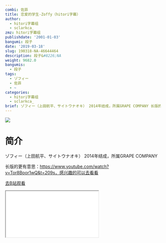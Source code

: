 ```yaml
---
combi: 佐菲
title: 恋爱的学生-Zoffy（hitori字幕）
author:
  - hitori字幕组
  - sclarkca_
zmz: hitori字幕组
publishdate: '2001-01-03'
bangumi: 段子
date: '2019-03-18'
slug: 190318-NA-46644464
description: 段子&#8226;NA
weight: 9682.0
bangumis:
  - 段子
tags:
  - ゾフィー
  - 佐菲
  - ~
categories:
  - hitori字幕组
  - sclarkca_
brief: ゾフィー（上田航平、サイトウナオキ） 2014年结成，所属GRAPE COMPANY 长版的更有意思：https://www.youtube.com/watch?v=Tor8Boor1wQ&t=209s，感兴趣的可以去看看
---
```

![](https://i.imgur.com/p2wPVZp.jpg)
# 简介  
ゾフィー（上田航平、サイトウナオキ）
2014年结成，所属GRAPE COMPANY

长版的更有意思：https://www.youtube.com/watch?v=Tor8Boor1wQ&t=209s，感兴趣的可以去看看  

[去B站观看](https://www.bilibili.com/video/av46644464/)
<div class ="resp-container"><iframe class="testiframe" src="//player.bilibili.com/player.html?aid=46644464"", scrolling="no", allowfullscreen="true" > </iframe></div> 
